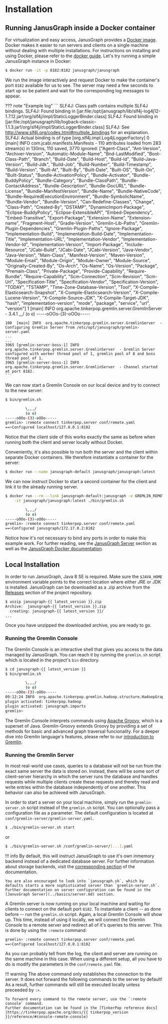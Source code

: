 # Installation

## Running JanusGraph inside a Docker container

For virtualization and easy access, JanusGraph provides a [Docker image](https://hub.docker.com/r/janusgraph/janusgraph).
Docker makes it easier to run servers and clients on a single machine without dealing with multiple installations.
For instructions on installing and using Docker, please refer to the [docker guide](https://docker.com/get-started).
Let's try running a simple JanusGraph instance in Docker:
```bash
$ docker run -it -p 8182:8182 janusgraph/janusgraph
```
We run the image interactively and request Docker to make the container's port `8182` available for us to see.
The server may need a few seconds to start up so be patient and wait for the corresponding log messages to appear.

??? note "Example log"
    ```
    SLF4J: Class path contains multiple SLF4J bindings.
    SLF4J: Found binding in [jar:file:/opt/janusgraph/lib/slf4j-log4j12-1.7.12.jar!/org/slf4j/impl/StaticLoggerBinder.class]
    SLF4J: Found binding in [jar:file:/opt/janusgraph/lib/logback-classic-1.1.3.jar!/org/slf4j/impl/StaticLoggerBinder.class]
    SLF4J: See http://www.slf4j.org/codes.html#multiple_bindings for an explanation.
    SLF4J: Actual binding is of type [org.slf4j.impl.Log4jLoggerFactory]
    0    [main] INFO  com.jcabi.manifests.Manifests  - 110 attributes loaded from 283 stream(s) in 130ms, 110 saved, 3770 ignored: ["Agent-Class", "Ant-Version", "Archiver-Version", "Automatic-Module-Name", "Bnd-LastModified", "Boot-Class-Path", "Branch", "Build-Date", "Build-Host", "Build-Id", "Build-Java-Version", "Build-Jdk", "Build-Job", "Build-Number", "Build-Timestamp", "Build-Version", "Built-At", "Built-By", "Built-Date", "Built-OS", "Built-On", "Built-Status", "Bundle-ActivationPolicy", "Bundle-Activator", "Bundle-BuddyPolicy", "Bundle-Category", "Bundle-ClassPath", "Bundle-ContactAddress", "Bundle-Description", "Bundle-DocURL", "Bundle-License", "Bundle-ManifestVersion", "Bundle-Name", "Bundle-NativeCode", "Bundle-RequiredExecutionEnvironment", "Bundle-SymbolicName", "Bundle-Vendor", "Bundle-Version", "Can-Redefine-Classes", "Change", "Class-Path", "Created-By", "DSTAMP", "DynamicImport-Package", "Eclipse-BuddyPolicy", "Eclipse-ExtensibleAPI", "Embed-Dependency", "Embed-Transitive", "Export-Package", "Extension-Name", "Extension-name", "Fragment-Host", "Gradle-Version", "Gremlin-Lib-Paths", "Gremlin-Plugin-Dependencies", "Gremlin-Plugin-Paths", "Ignore-Package", "Implementation-Build", "Implementation-Build-Date", "Implementation-Title", "Implementation-URL", "Implementation-Vendor", "Implementation-Vendor-Id", "Implementation-Version", "Import-Package", "Include-Resource", "JCabi-Build", "JCabi-Date", "JCabi-Version", "Java-Vendor", "Java-Version", "Main-Class", "Manifest-Version", "Maven-Version", "Module-Email", "Module-Origin", "Module-Owner", "Module-Source", "Originally-Created-By", "Os-Arch", "Os-Name", "Os-Version", "Package", "Premain-Class", "Private-Package", "Provide-Capability", "Require-Bundle", "Require-Capability", "Scm-Connection", "Scm-Revision", "Scm-Url", "Specification-Title", "Specification-Vendor", "Specification-Version", "TODAY", "TSTAMP", "Time-Zone-Database-Version", "Tool", "X-Compile-Elasticsearch-Snapshot", "X-Compile-Elasticsearch-Version", "X-Compile-Lucene-Version", "X-Compile-Source-JDK", "X-Compile-Target-JDK", "hash", "implementation-version", "mode", "package", "service", "url", "version"]
    1    [main] INFO  org.apache.tinkerpop.gremlin.server.GremlinServer  - 3.4.1
             \,,,/
             (o o)
    -----oOOo-(3)-oOOo-----

    100  [main] INFO  org.apache.tinkerpop.gremlin.server.GremlinServer  - Configuring Gremlin Server from /etc/opt/janusgraph/gremlin-server.yaml
    ...
    ...
    3965 [gremlin-server-boss-1] INFO  org.apache.tinkerpop.gremlin.server.GremlinServer  - Gremlin Server configured with worker thread pool of 1, gremlin pool of 8 and boss thread pool of 1.
    3965 [gremlin-server-boss-1] INFO  org.apache.tinkerpop.gremlin.server.GremlinServer  - Channel started at port 8182.
    ```

We can now start a Gremlin Console on our local device and try to connect to the new server:
```bash
$ bin/gremlin.sh

         \,,,/
         (o o)
-----oOOo-(3)-oOOo-----
gremlin> :remote connect tinkerpop.server conf/remote.yaml
==>Configured localhost/127.0.0.1:8182
```
Notice that the client side of this works exactly the same as before when running both the client and server locally without Docker.

Conveniently, it's also possible to run both the server and the client within separate Docker containers.
We therefore instantiate a container for the server:
```bash
$ docker run --name janusgraph-default janusgraph/janusgraph:latest
```
We can now instruct Docker to start a second container for the client and link it to the already running server.
```bash
$ docker run --rm --link janusgraph-default:janusgraph -e GREMLIN_REMOTE_HOSTS=janusgraph \
    -it janusgraph/janusgraph:latest ./bin/gremlin.sh

         \,,,/
         (o o)
-----oOOo-(3)-oOOo-----
gremlin> :remote connect tinkerpop.server conf/remote.yaml
==>Configured janusgraph/172.17.0.2:8182
```
Notice how it's not necessary to bind any ports in order to make this example work.
For further reading, see the [JanusGraph Server](../basics/server.md) section as well as the [JanusGraph Docker documentation](https://github.com/JanusGraph/janusgraph-docker/blob/master/README.md).

## Local Installation

In order to run JanusGraph, Java 8 SE is required.
Make sure the `$JAVA_HOME` environment variable points to the correct location where either JRE or JDK is installed.
JanusGraph can be downloaded as a .zip archive from the [Releases](https://github.com/JanusGraph/janusgraph/releases) section of the project repository.

```bash
$ unzip janusgraph-{{ latest_version }}.zip
Archive:  janusgraph-{{ latest_version }}.zip
  creating: janusgraph-{{ latest_version }}/
...
```

Once you have unzipped the downloaded archive, you are ready to go.

### Running the Gremlin Console

The Gremlin Console is an interactive shell that gives you access to the data managed by JanusGraph.
You can reach it by running the `gremlin.sh` script which is located in the project's `bin` directory.

```bash
$ cd janusgraph-{{ latest_version }}
$ bin/gremlin.sh

         \,,,/
         (o o)
-----oOOo-(3)-oOOo-----
09:12:24 INFO  org.apache.tinkerpop.gremlin.hadoop.structure.HadoopGraph  - HADOOP_GREMLIN_LIBS is set to: /usr/local/janusgraph/lib
plugin activated: tinkerpop.hadoop
plugin activated: janusgraph.imports
gremlin>
```

The Gremlin Console interprets commands using [Apache Groovy](https://www.groovy-lang.org/), which is a superset of Java.
Gremlin-Groovy extends Groovy by providing a set of methods for basic and advanced graph traversal funcionality.
For a deeper dive into Gremlin language's features, please refer to our [introduction to Gremlin](../basics/gremlin.md).

### Running the Gremlin Server

In most real-world use cases, queries to a database will not be run from the exact same server the data is stored on.
Instead, there will be some sort of client-server hierarchy in which the server runs the database and handles requests while multiple clients create these requests and thereby read and write entries within the database independently of one another.
This behavior can also be achieved with JanusGraph.

In order to start a server on your local machine, simply run the `gremlin-server.sh` script instead of the `gremlin.sh` script.
You can optionally pass a configuration file as a parameter.
The default configuration is located at `conf/gremlin-server/gremlin-server.yaml`.

```bash
$ ./bin/gremlin-server.sh start
```
or
```bash
$ ./bin/gremlin-server.sh /conf/gremlin-server/[...].yaml
```

!!! info
    By default, this will instruct JanusGraph to use it's own inmemory backend instead of a dedicated database server.
    For further information about storage backends, visit the [corresponding section](../storage-backend/index.md) of the documentation.
    
    You are also encouraged to look into `janusgraph.sh`, which by defaults starts a more sophisticated server than `gremlin-server.sh`.
    Further documentation on server configuration can be found in the [JanusGraph Server](../basics/server.md) section.

A Gremlin server is now running on your local machine and waiting for clients to connect on the default port `8182`.
To instantiate a client -- as done before -- run the `gremlin.sh` script.
Again, a local Gremlin Console will show up.
This time, instead of using it locally, we will connect the Gremlin Console to a remote server and redirect all of it's queries to this server.
This is done by using the `:remote` command:
```bash
gremlin> :remote connect tinkerpop.server conf/remote.yaml
==>Configured localhost/127.0.0.1:8182
```
As you can probably tell from the log, the client and server are running on the same machine in this case.
When using a different setup, all you have to do is modify the parameters in the `conf/remote.yaml` file.

!!! warning
    The above command only establishes the connection to the server.
    It does not forward the following commands to the server by default!
    As a result, further commands will still be executed locally unless preceeded by `:>`.

    To forward every command to the remote server, use the `:remote console` command.
    Further documentation can be found in the [TinkerPop reference docs](https://tinkerpop.apache.org/docs/{{ tinkerpop_version }}/reference/#console-remote-console)
